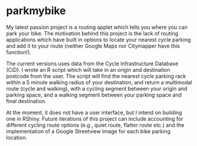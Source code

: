 # parkmybike

My latest passion project is a routing applet which tells you where you can park your bike. The motivation behind this project is the lack of routing applications which have built in options to locate your nearest cycle parking and add it to your route (neither Google Maps nor Citymapper have this function!).

The current versions uses data from the Cycle Infrastructure Database (CiD). I wrote an R script which will take in an origin and destination postcode from the user. The script will find the nearest cycle parking rack within a 5 minute walking radius of your destination, and return a  multimodal route (cycle and walking), with a cycling segment between your origin and parking space, and a walking segment between your parking space and final destination. 

At the moment, it does not have a user interface, but I intend on building one in RShiny. Future iterations of this project can include accounting for different cycling route options (e.g., quiet route, flatter route etc.) and the implementation of a Google Streetview Image for each bike parking location.

